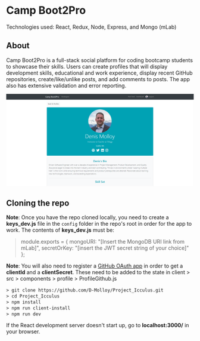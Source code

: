 # Camp Boot2Pro

Technologies used: React, Redux, Node, Express, and Mongo (mLab)

## About

Camp Boot2Pro is a full-stack social platform for coding bootcamp students to showcase their skills. Users can create profiles that will display development skills, educational and work experience, display recent GitHub repositories, create/like/unlike posts, and add comments to posts. The app also has extensive validation and error reporting.

![Camp Boot2Pro Profile Screen](cb2p-profile.PNG)

## Cloning the repo

**Note**: Once you have the repo cloned locally, you need to create a **keys_dev.js** file in the `config` folder in the repo's root in order for the app to work. The contents of **keys_dev.js** must be:

> module.exports = {
> mongoURI: "[Insert the MongoDB URI link from mLab]",
> secretOrKey: "[insert the JWT secret string of your choice]"
> };

**Note**: You will also need to register a [GitHub OAuth app](https://github.com/settings/applications/new) in order to get a **clientId** and a **clientSecret**. These need to be added to the state in client > src > components > profile > ProfileGithub.js

```
> git clone https://github.com/D-Molloy/Project_Icculus.git
> cd Project_Icculus
> npm install
> npm run client-install
> npm run dev
```

If the React development server doesn't start up, go to **localhost:3000/** in your browser.
